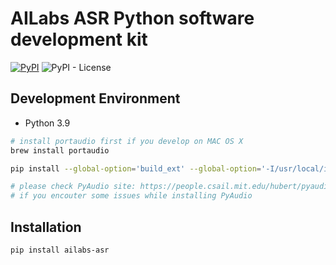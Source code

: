 # AILabs ASR Python software development kit

[![PyPI](https://img.shields.io/pypi/v/ailabs-asr?color=blue)](https://pypi.org/project/ailabs-asr/) ![PyPI - License](https://img.shields.io/pypi/l/ailabs-asr)

## Development Environment

- Python 3.9

```bash
# install portaudio first if you develop on MAC OS X
brew install portaudio

pip install --global-option='build_ext' --global-option='-I/usr/local/include' --global-option='-L/usr/local/lib' -r requirements_dev.txt

# please check PyAudio site: https://people.csail.mit.edu/hubert/pyaudio/
# if you encouter some issues while installing PyAudio
```

## Installation

```bash
pip install ailabs-asr
```
